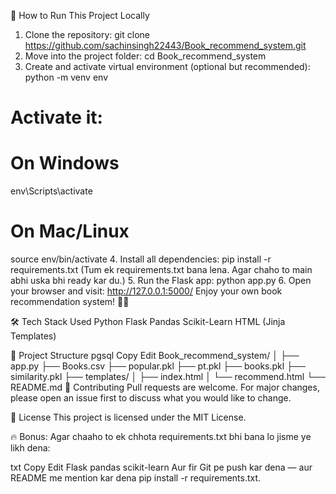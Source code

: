 🚀 How to Run This Project Locally
1. Clone the repository:
git clone https://github.com/sachinsingh22443/Book_recommend_system.git
2. Move into the project folder:
cd Book_recommend_system
3. Create and activate virtual environment (optional but recommended):
python -m venv env
# Activate it:
# On Windows
env\Scripts\activate
# On Mac/Linux
source env/bin/activate
4. Install all dependencies:
pip install -r requirements.txt
(Tum ek requirements.txt bana lena. Agar chaho to main abhi uska bhi ready kar du.)
5. Run the Flask app:
python app.py
6. Open your browser and visit:
http://127.0.0.1:5000/
Enjoy your own book recommendation system! 📖✨

🛠️ Tech Stack Used
Python
Flask
Pandas
Scikit-Learn
HTML (Jinja Templates)

📁 Project Structure
pgsql
Copy
Edit
Book_recommend_system/
│
├── app.py
├── Books.csv
├── popular.pkl
├── pt.pkl
├── books.pkl
├── similarity.pkl
├── templates/
│   ├── index.html
│   └── recommend.html
└── README.md
🤝 Contributing
Pull requests are welcome. For major changes, please open an issue first to discuss what you would like to change.

📜 License
This project is licensed under the MIT License.

🔥
Bonus:
Agar chaaho to ek chhota requirements.txt bhi bana lo jisme ye likh dena:

txt
Copy
Edit
Flask
pandas
scikit-learn
Aur fir Git pe push kar dena — aur README me mention kar dena pip install -r requirements.txt.

